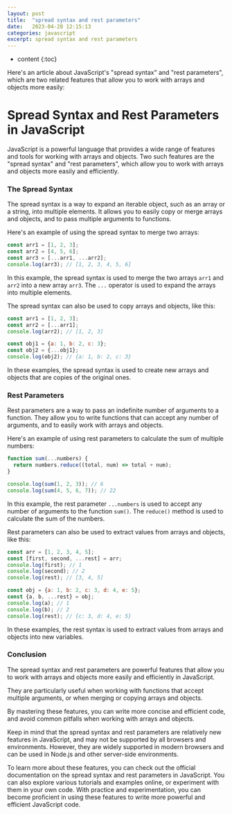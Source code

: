 ```yaml
---
layout: post
title:  "spread syntax and rest parameters"
date:   2023-04-28 12:15:13
categories: javascript
excerpt: spread syntax and rest parameters
---
```


* content
{:toc}

Here's an article about JavaScript's "spread syntax" and "rest parameters", which are two related features that allow you to work with arrays and objects more easily:

# Spread Syntax and Rest Parameters in JavaScript

JavaScript is a powerful language that provides a wide range of features and tools for working with arrays and objects. Two such features are the "spread syntax" and "rest parameters", which allow you to work with arrays and objects more easily and efficiently.

### The Spread Syntax

The spread syntax is a way to expand an iterable object, such as an array or a string, into multiple elements. It allows you to easily copy or merge arrays and objects, and to pass multiple arguments to functions.

Here's an example of using the spread syntax to merge two arrays:

```js
const arr1 = [1, 2, 3];
const arr2 = [4, 5, 6];
const arr3 = [...arr1, ...arr2];
console.log(arr3); // [1, 2, 3, 4, 5, 6]
```

In this example, the spread syntax is used to merge the two arrays `arr1` and `arr2` into a new array `arr3`. The `...` operator is used to expand the arrays into multiple elements.

The spread syntax can also be used to copy arrays and objects, like this:

```js
const arr1 = [1, 2, 3];
const arr2 = [...arr1];
console.log(arr2); // [1, 2, 3]

const obj1 = {a: 1, b: 2, c: 3};
const obj2 = {...obj1};
console.log(obj2); // {a: 1, b: 2, c: 3}
```

In these examples, the spread syntax is used to create new arrays and objects that are copies of the original ones.

### Rest Parameters

Rest parameters are a way to pass an indefinite number of arguments to a function. They allow you to write functions that can accept any number of arguments, and to easily work with arrays and objects.

Here's an example of using rest parameters to calculate the sum of multiple numbers:

```js
function sum(...numbers) {
  return numbers.reduce((total, num) => total + num);
}

console.log(sum(1, 2, 3)); // 6
console.log(sum(4, 5, 6, 7)); // 22
```

In this example, the rest parameter `...numbers` is used to accept any number of arguments to the function `sum()`. The `reduce()` method is used to calculate the sum of the numbers.

Rest parameters can also be used to extract values from arrays and objects, like this:

```js
const arr = [1, 2, 3, 4, 5];
const [first, second, ...rest] = arr;
console.log(first); // 1
console.log(second); // 2
console.log(rest); // [3, 4, 5]

const obj = {a: 1, b: 2, c: 3, d: 4, e: 5};
const {a, b, ...rest} = obj;
console.log(a); // 1
console.log(b); // 2
console.log(rest); // {c: 3, d: 4, e: 5}
```

In these examples, the rest syntax is used to extract values from arrays and objects into new variables.

### Conclusion

The spread syntax and rest parameters are powerful features that allow you to work with arrays and objects more easily and efficiently in JavaScript.

They are particularly useful when working with functions that accept multiple arguments, or when merging or copying arrays and objects.

By mastering these features, you can write more concise and efficient code, and avoid common pitfalls when working with arrays and objects.

Keep in mind that the spread syntax and rest parameters are relatively new features in JavaScript, and may not be supported by all browsers and environments. However, they are widely supported in modern browsers and can be used in Node.js and other server-side environments.

To learn more about these features, you can check out the official documentation on the spread syntax and rest parameters in JavaScript. You can also explore various tutorials and examples online, or experiment with them in your own code. With practice and experimentation, you can become proficient in using these features to write more powerful and efficient JavaScript code.